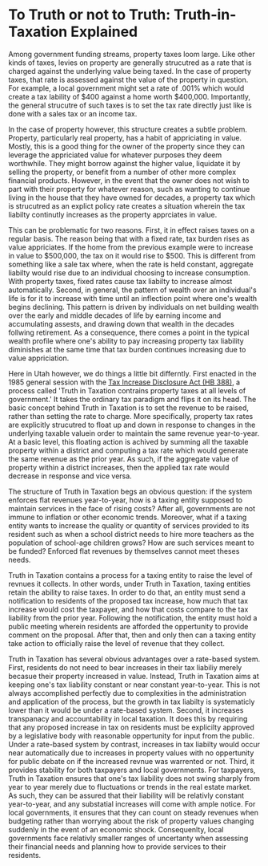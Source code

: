 # To Truth or not to Truth: Truth-in-Taxation Explained

Among government funding streams, property taxes loom large. Like other kinds of taxes, levies on property are generally strucutred as a rate that is charged against the underlying value being taxed. In the case of property taxes, that rate is assessed against the value of the property in question. For example, a local government might set a rate of .001% which would create a tax lability of $400 against a home worth $400,000. Importantly, the general strucutre of such taxes is to set the tax rate directly just like is done with a sales tax or an income tax.

In the case of property however, this structure creates a subtle problem. Property, particularly real property, has a habit of appriciating in value. Mostly, this is a good thing for the owner of the property since they can leverage the appriciated value for whatever purposes they deem worthwhile. They might borrow against the higher value, liquidate it by selling the property, or benefit from a number of other more complex financial products. However, in the event that the owner does not wish to part with their property for whatever reason, such as wanting to continue living in the house that they have owned for decades, a property tax which is strucutred as an explict policy rate creates a situation wherein the tax liabilty continutly increases as the property apprciates in value.

This can be problematic for two reasons. First, it in effect raises taxes on a regular basis. The reason being that with a fixed rate, tax burden rises as value appriciates. If the home from the previous example were to increase in value to $500,000, the tax on it would rise to $500. This is different from something like a sale tax where, when the rate is held constant, aggregate liabilty would rise due to an individual choosing to increase consumption. With property taxes, fixed rates cause tax liabilty to increase almost automatically. Second, in general, the pattern of wealth over an individual's life is for it to increase with time until an inflection point where one's wealth begins declining. This pattern is driven by individuals on net building wealth over the early and middle decades of life by earning income and accumulating assests, and drawing down that wealth in the decades follwing retirement. As a consequence, there comes a point in the typical wealth profile where one's ability to pay increasing property tax liability diminishes at the same time that tax burden continues increasing due to value appriciation.

Here in Utah however, we do things a little bit differntly. First enacted in the 1985 general session with the [Tax Increase Disclosure Act (HB 388)](https://images.archives.utah.gov/digital/collection/432n/id/121707/rec/6), a process called 'Truth in Taxation contrains property taxes at all levels of government.' It takes the ordinary tax paradigm and flips it on its head. The basic concept behind Truth in Taxation is to set the revenue to be raised, rather than setting the rate to charge. More specifically, property tax rates are explicitly strucutred to float up and down in response to changes in the underlying taxable valuein order to maintain the same revenue year-to-year. At a basic level, this floating action is achived by summing all the taxable property within a district and computing a tax rate which would generate the same revenue as the prior year. As such, if the aggregate value of property within a district increases, then the applied tax rate would decrease in response and vice versa.

The structure of Truth in Taxation begs an obvious question: if the system enforces flat revenues year-to-year, how is a taxing entity supposed to maintain services in the face of rising costs? After all, governments are not immune to inflation or other economic trends. Moreover, what if a taxing entity wants to increase the quality or quantity of services provided to its resident such as when a school district needs to hire more teachers as the population of school-age children grows? How are such services meant to be funded? Enforced flat revenues by themselves cannot meet theses needs.

Truth in Taxation contains a process for a taxing entity to raise the level of revnues it collects. In other words, under Truth in Taxation, taxing entities retain the ability to raise taxes. In order to do that, an entity must send a notification to residents of the proposed tax increase, how much that tax increase would cost the taxpayer, and how that costs compare to the tax liability from the prior year. Following the notification, the entity must hold a public meeting wherein residents are afforded the oppertunity to provide comment on the proposal. After that, then and only then can a taxing entity take action to officially raise the level of revenue that they collect.

Truth in Taxation has several obvious advantages over a rate-based system. First, residents do not need to bear increases in their tax liabiliy merely becasue their property increased in value. Instead, Truth in Taxation aims at keeping one's tax liability constant or near constant year-to-year. This is not always accomplished perfectly due to complexities in the administration and application of the process, but the growth in tax liabilty is systematicly lower than it would be under a rate-based system. Second, it increases transpanacy and accountability in local taxation. It does this by requiring that any proposed increase in tax on residents must be explicilty approved by a legislative body with reasonable oppertunity for input from the public. Under a rate-based system by contrast, increases in tax liabilty would occur near automatically due to increases in property values with no oppertunity for public debate on if the increased revnue was warrented or not. Third, it provides stability for both taxpayers and local governments. For taxpayers, Truth in Taxation ensures that one's tax liability does not swing sharply from year to year merely due to fluctuations or trends in the real estate market. As such, they can be assured that their liability will be relativly constant year-to-year, and any substatial increases will come with ample notice. For local governments, it ensures that they can count on steady revenues when budgeting rather than worrying about the risk of property values changing suddenly in the event of an economic shock. Consequenlty, local governments face relativly smaller ranges of uncertanty when assessing their financial needs and planning how to provide services to their residents.
